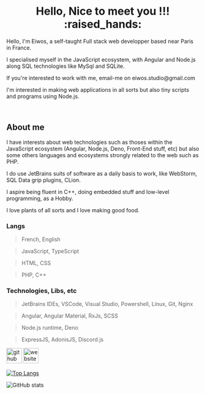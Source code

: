 
<h1 align="center">Hello, Nice to meet you !!! :raised_hands:</h1>
<p>Hello, I'm Eiwos, a self-taught Full stack web developper based near Paris in France.</p>

<p>I specialised myself in the JavaScript ecosystem, with Angular and Node.js along SQL technologies like MySql and SQLite.</p>

<p>If you're interested to work with me, email-me on eiwos.studio@gmail.com</p>
<p>I'm interested in making web applications in all sorts but also tiny scripts and programs using Node.js. </p>

<br>

## About me
<p>I have interests about web technologies such as thoses within the JavaScript ecosystem (Angular, Node.js, Deno, Front-End stuff, etc) but also some others languages and ecosystems strongly related to the web such as PHP.</p>

<p>I do use JetBrains suits of software as a daily basis to work, like WebStorm, SQL Data grip plugins, CLion.</p>

<p>I aspire being fluent in C++, doing embedded stuff and low-level programming, as a Hobby.</p>

<p>I love plants of all sorts and I love making good food.</p>

### Langs
> French, English

> JavaScript, TypeScript 

> HTML, CSS

> PHP, C++

### Technologies, Libs, etc
> JetBrains IDEs, VSCode, Visual Studio, Powershell, Linux, Git, Nginx

> Angular, Angular Material, RxJs, SCSS

> Node.js runtime, Deno

> ExpressJS, AdonisJS, Discord.js


[<img src='https://cdn.jsdelivr.net/npm/simple-icons@3.0.1/icons/github.svg' alt='github' height='40'>](https://github.com/eiwosstdma)  [<img src='https://cdn.jsdelivr.net/npm/simple-icons@3.0.1/icons/icloud.svg' alt='website' height='40'>](https://eiwos-studio.com)  

[![Top Langs](https://github-readme-stats.vercel.app/api/top-langs/?username=eiwosstdma)](https://github.com/anuraghazra/github-readme-stats)

![GitHub stats](https://github-readme-stats.vercel.app/api?username=eiwosstdma&show_icons=true&count_private=true)
